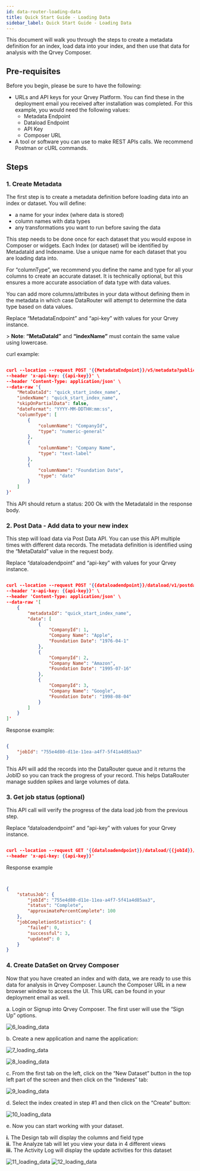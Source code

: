 ```yaml
---
id: data-router-loading-data
title: Quick Start Guide - Loading Data
sidebar_label: Quick Start Guide - Loading Data
---
```

<div style={{textAlign: "justify"}}>

This document will walk you through the steps to create a metadata definition for an index, load data into your index, and then use that data for analysis with the Qrvey Composer.

## Pre-requisites

Before you begin, please be sure to have the following:

-   URLs and API keys for your Qrvey Platform. You can find these in the deployment email you received after installation was completed. For this example, you would need the following values:
    -   Metadata Endpoint
    -   Dataload Endpoint
    -   API Key 
    -   Composer URL
-   A tool or software you can use to make REST APIs calls. We recommend Postman or cURL commands.

## Steps

### 1. Create Metadata

The first step is to create a metadata definition before loading data into an index or dataset. You will define:

-   a name for your index (where data is stored)
-   column names with data types 
-   any transformations you want to run before saving the data

This step needs to be done once for each dataset that you would expose in Composer or widgets. Each Index (or dataset) will be identified by MetadataId and Indexname. Use a unique name for each dataset that you are loading data into. 

For “columnType”, we recommend you define the name and type for all your columns to create an accurate dataset. It is technically optional, but this ensures a more accurate association of data type with data values. 

You can add more columns/attributes in your data without defining them in the metadata in which case DataRouter will attempt to determine the data type based on data values.

Replace “MetadataEndpoint” and “api-key” with values for your Qrvey instance. 

&gt; **Note**: **“MetaDataId”** and **“indexName”** must contain the same value using lowercase.

curl example: 

```json

curl --location --request POST '{{MetadataEndpoint}}/v5/metadata?publicConnection=true' \
--header 'x-api-key: {{api-key}}' \
--header 'Content-Type: application/json' \
--data-raw '{
    "MetaDataId": "quick_start_index_name",
    "indexName": "quick_start_index_name",
    "skipOnPartialData": false,
    "dateFormat": "YYYY-MM-DDTHH:mm:ss",
    "columnType": [
        {
            "columnName": "CompanyId",
            "type": "numeric-general"
        },
        {
            "columnName": "Company Name",
            "type": "text-label"
        },
        {
            "columnName": "Foundation Date",
            "type": "date"
        }
    ]
}'

```

This API should return a status: 200 Ok with the MetadataId in the response body.

### 2. Post Data - Add data to your new index

This step will load data via Post Data API. You can use this API multiple times with different data records. The metadata definition is identified using the “MetaDataId” value in the request body. 

Replace “dataloadendpoint” and “api-key” with values for your Qrvey instance.

```JSON

curl --location --request POST '{{dataloadendpoint}}/dataload/v1/postdata' \
--header 'x-api-key: {{api-key}}' \
--header 'Content-Type: application/json' \
--data-raw '[
    {
        "metadataId": "quick_start_index_name",
        "data": [
            {
                "CompanyId": 1,
                "Company Name": "Apple",
                "Foundation Date": "1976-04-1"
            },
            {
                "CompanyId": 2,
                "Company Name": "Amazon",
                "Foundation Date": "1995-07-16"
            },
            {
                "CompanyId": 3,
                "Company Name": "Google",
                "Foundation Date": "1998-08-04"
            }
        ]
    }
]'

```

Response example:

```JSON

{
    "jobId": "755e4d80-d11e-11ea-a4f7-5f41a4d85aa3"
}

```

This API will add the records into the DataRouter queue and it returns the JobID so you can track the progress of your record. This helps DataRouter manage sudden spikes and large volumes of data. 

### 3. Get job status (optional)

This API call will verify the progress of the data load job from the previous step.

Replace “dataloadendpoint” and “api-key” with values for your Qrvey instance.

```JSON

curl --location --request GET '{{dataloadendpoint}}/dataload/{{jobId}}/status' \
--header 'x-api-key: {{api-key}}'

```

Response example

```JSON


{
    "statusJob": {
        "jobId": "755e4d80-d11e-11ea-a4f7-5f41a4d85aa3",
        "status": "Complete",
        "approximatePercentComplete": 100
    },
    "jobCompletionStatistics": {
        "failed": 0,
        "successful": 3,
        "updated": 0
    }
}


```

### 4. Create DataSet on Qrvey Composer

Now that you have created an index and with data, we are ready to use this data for analysis in Qrvey Composer. Launch the Composer URL in a new browser window to access the UI.
This URL can be found in your deployment email as well.

a. Login or Signup into Qrvey Composer. The first user will use the “Sign Up” options.

![6_loading_data](https://s3.amazonaws.com/cdn.qrvey.com/documentation_assets/data-router/Quick+Start+Guide%3A+Loading+Data/qsg_6.png#thumbnail)

b. Create a new application and name the application:

![7_loading_data](https://s3.amazonaws.com/cdn.qrvey.com/documentation_assets/data-router/Quick+Start+Guide%3A+Loading+Data/qsg_7.png#thumbnail)

![8_loading_data](https://s3.amazonaws.com/cdn.qrvey.com/documentation_assets/data-router/Quick+Start+Guide%3A+Loading+Data/qsg_8.png#thumbnail)

c. From the first tab on the left, click on the “New Dataset” button in the top left part of the screen and then click on the “Indexes” tab:

![9_loading_data](https://s3.amazonaws.com/cdn.qrvey.com/documentation_assets/data-router/Quick+Start+Guide%3A+Loading+Data/qsg_9.png#thumbnail)

d. Select the index created in step #1 and then click on the “Create” button:

![10_loading_data](https://s3.amazonaws.com/cdn.qrvey.com/documentation_assets/data-router/Quick+Start+Guide%3A+Loading+Data/qsg_10.png#thumbnail)

e. Now you can start working with your dataset. 

**i.** The Design tab will display the columns and field type
<br />
**ii.** The Analyze tab will let you view your data in 4 different views
<br />
**iii.** The Activity Log will display the update activities for this dataset

![11_loading_data](https://s3.amazonaws.com/cdn.qrvey.com/documentation_assets/data-router/Quick+Start+Guide%3A+Loading+Data/qsg_11.png#thumbnail)
![12_loading_data](https://s3.amazonaws.com/cdn.qrvey.com/documentation_assets/data-router/Quick+Start+Guide%3A+Loading+Data/qsg_12.png#thumbnail)
</div>